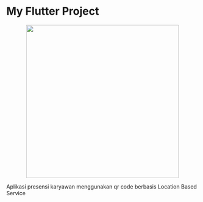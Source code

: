 # My Flutter Project
<p align="center"><img src="https://flutter.dev/images/flutter-logo-sharing.png" width="400"></p>

Aplikasi presensi karyawan menggunakan qr code berbasis Location Based Service
